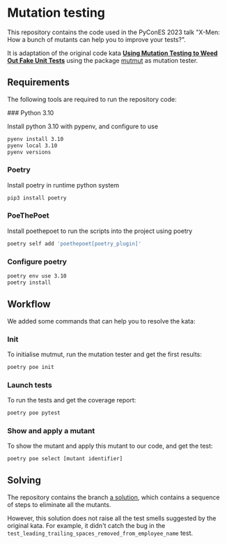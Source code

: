 # Mutation testing

This repository contains the code used in the PyConES 2023 talk "X-Men: How a bunch of mutants can help you to improve 
your tests?".

It is adaptation of the original code kata
[**Using Mutation Testing to Weed Out Fake Unit Tests**](https://github.com/vmzakharov/mutate-test-kata) using
the package [mutmut](https://github.com/boxed/mutmut) as mutation tester.

## Requirements

The following tools are required to run the repository code:

### Python 3.10

Install python 3.10 with pypenv, and configure to use

```sh
pyenv install 3.10
pyenv local 3.10
pyenv versions
```

### Poetry

Install poetry in runtime python system

```sh
pip3 install poetry
```

### PoeThePoet

Install poethepoet to run the scripts into the project using poetry

```sh
poetry self add 'poethepoet[poetry_plugin]'
```

### Configure poetry

```sh
poetry env use 3.10
poetry install
```


## Workflow

We added some commands that can help you to resolve the kata:

### Init

To initialise mutmut, run the mutation tester and get the first results:
```sh
poetry poe init
```

### Launch tests

To run the tests and get the coverage report:
```sh
poetry poe pytest
```

### Show and apply a mutant

To show the mutant and apply this mutant to our code, and get the test:
```sh
poetry poe select [mutant identifier]
```


## Solving

The repository contains the branch [a solution](../../tree/a-solution), which contains a sequence of steps to eliminate all the mutants.

However, this solution does not raise all the test smells suggested by the original kata. For example, it didn't catch the bug in the `test_leading_trailing_spaces_removed_from_employee_name` test.